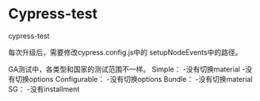 # Cypress-test
cypress-test

每次升级后，需要修改cypress.config.js中的 setupNodeEvents中的路径。


GA测试中，各类型和国家的测试范围不一样。
Simple：
    -没有切换material
    -没有切换options
Configurable：
    -没有切换options
Bundle：
    -没有切换material
SG：
    -没有installment